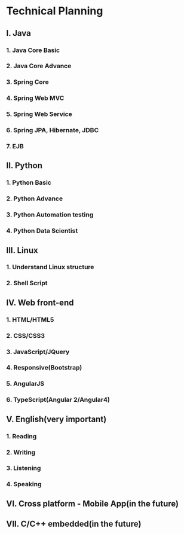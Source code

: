 # Technical Planning
## I. Java
### 1. Java Core Basic
### 2. Java Core Advance
### 3. Spring Core
### 4. Spring Web MVC
### 5. Spring Web Service
### 6. Spring JPA, Hibernate, JDBC
### 7. EJB

## II. Python
### 1. Python Basic
### 2. Python Advance
### 3. Python Automation testing
### 4. Python Data Scientist

## III. Linux
### 1. Understand Linux structure
### 2. Shell Script

## IV. Web front-end
### 1. HTML/HTML5
### 2. CSS/CSS3
### 3. JavaScript/JQuery
### 4. Responsive(Bootstrap)
### 5. AngularJS
### 6. TypeScript(Angular 2/Angular4)

## V. English(very important)
### 1. Reading
### 2. Writing
### 3. Listening
### 4. Speaking

## VI. Cross platform - Mobile App(in the future)
## VII. C/C++ embedded(in the future)